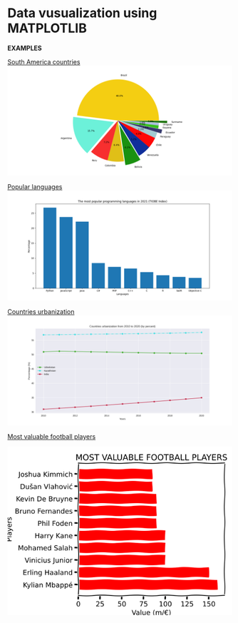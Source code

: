 # Data vusualization using MATPLOTLIB

**EXAMPLES**

[South America countries](South%20america.py)
<img src="./.figs/South%20america.png" />

[Popular languages](programming_languages.py)
<img src="./.figs/Popular%20languages.png"/>

[Countries urbanization](Urbanization.py)
<img src="./.figs/Urbanization.png"/>

[Most valuable football players](valuable_players.py)

<img src="./.figs/football_players.png"/>